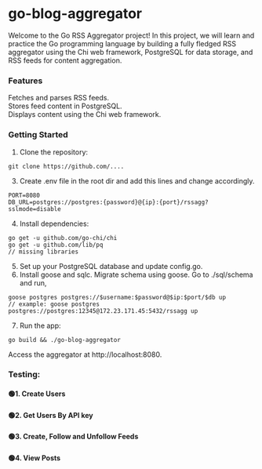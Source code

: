 # go-blog-aggregator

Welcome to the Go RSS Aggregator project! In this project, we will learn and practice the Go programming language by building a fully fledged RSS aggregator using the Chi web framework, PostgreSQL for data storage, and RSS feeds for content aggregation.

### Features
Fetches and parses RSS feeds.<br>
Stores feed content in PostgreSQL.<br>
Displays content using the Chi web framework.<br>

### Getting Started
1. Clone the repository:
```
git clone https://github.com/....
```
3. Create .env file in the root dir and add this lines and change accordingly.
```
PORT=8080
DB_URL=postgres://postgres:{password}@{ip}:{port}/rssagg?sslmode=disable
```
4. Install dependencies:
```
go get -u github.com/go-chi/chi
go get -u github.com/lib/pq
// missing libraries
```
5. Set up your PostgreSQL database and update config.go.
6. Install goose and sqlc. Migrate schema using goose. Go to ./sql/schema and run,
```
goose postgres postgres://$username:$password@$ip:$port/$db up
// example: goose postgres postgres://postgres:12345@172.23.171.45:5432/rssagg up
``` 

7. Run the app:
```
go build && ./go-blog-aggregator
```
Access the aggregator at http://localhost:8080.

### Testing: 
#### 🟢1. Create Users <br>

#### 🟢2. Get Users By API key <br>

#### 🟢3. Create, Follow and Unfollow Feeds <br>

#### 🟢4. View Posts <br>

